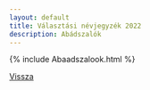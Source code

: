 ```yaml
---
layout: default
title: Választási névjegyzék 2022
description: Abádszalók
---
```


{% include Abaadszalook.html %}

[Vissza](./)